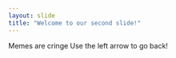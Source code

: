 ```yaml
---
layout: slide
title: "Welcome to our second slide!"
---
```

Memes are cringe
Use the left arrow to go back!
